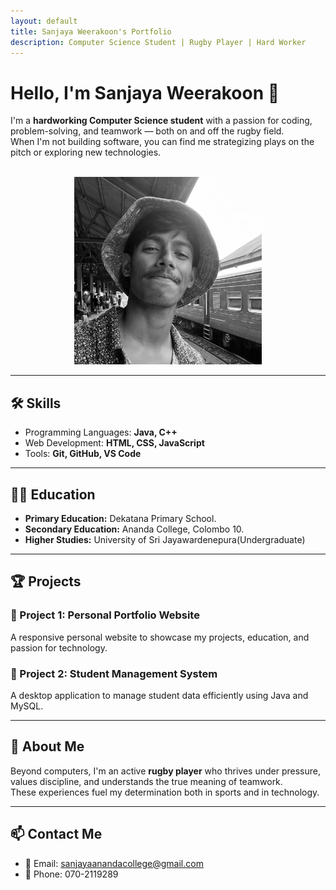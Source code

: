 ```yaml
---
layout: default
title: Sanjaya Weerakoon's Portfolio
description: Computer Science Student | Rugby Player | Hard Worker
---
```


# Hello, I'm Sanjaya Weerakoon 👋

I'm a **hardworking Computer Science student** with a passion for coding, problem-solving, and teamwork — both on and off the rugby field.  
When I'm not building software, you can find me strategizing plays on the pitch or exploring new technologies.<br><br>
<center><img src = "me.jpg" width="300px" height ="300px"></center>

---

## 🛠️ Skills
- Programming Languages: **Java, C++**
- Web Development: **HTML, CSS, JavaScript**
- Tools: **Git, GitHub, VS Code**

---

## 🧑‍🎓 Education

- **Primary Education:** Dekatana Primary School.
- **Secondary Education:** Ananda College, Colombo 10.
- **Higher Studies:** University of Sri Jayawardenepura(Undergraduate)

---

## 🏆 Projects

### 📌 Project 1: Personal Portfolio Website
A responsive personal website to showcase my projects, education, and passion for technology.

### 📌 Project 2: Student Management System
A desktop application to manage student data efficiently using Java and MySQL.

---

## 🏉 About Me

Beyond computers, I'm an active **rugby player** who thrives under pressure, values discipline, and understands the true meaning of teamwork.  
These experiences fuel my determination both in sports and in technology.

---

## 📫 Contact Me
- 📧 Email: sanjayaanandacollege@gmail.com
- 📱 Phone: 070-2119289
